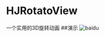 # HJRotatoView
一个实用的3D旋转动画
##演示
![baidu](http://d.pcs.baidu.com/thumbnail/c7988da2e2996469eb177b2a886db376?fid=3842450746-250528-175766105092185&time=1457452800&sign=FDTAER-DCb740ccc5511e5e8fedcff06b081203-%2FSmr%2FH4JKKZTGfWlcTgLfV5Cl30%3D&rt=sh&expires=2h&r=895719746&sharesign=unknown&size=c710_u500&quality=100)
